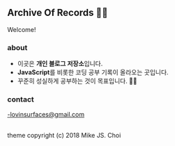 ## Archive Of Records ✍🏻
Welcome!

### about
- 이곳은 **개인 블로그 저장소**입니다.
- **JavaScript**를 비롯한 코딩 공부 기록이 올라오는 곳입니다.
- 꾸준히 성실하게 공부하는 것이 목표입니다. 💪🏻

### contact

-lovinsurfaces@gmail.com

<br>
theme copyright (c) 2018 Mike JS. Choi
